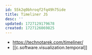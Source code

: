```yaml
---
id: 55k2q0bhroqf2fq49h75ide
title: Timeliner JS
desc: ''
updated: 1727129179678
created: 1727126069825
---
```


- https://technotarek.com/timeliner/
- [[c.software.visualization.temporal]]